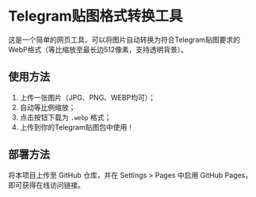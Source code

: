 
# Telegram贴图格式转换工具

这是一个简单的网页工具，可以将图片自动转换为符合Telegram贴图要求的WebP格式（等比缩放至最长边512像素，支持透明背景）。

## 使用方法

1. 上传一张图片（JPG、PNG、WEBP均可）；
2. 自动等比例缩放；
3. 点击按钮下载为 `.webp` 格式；
4. 上传到你的Telegram贴图包中使用！

## 部署方法

将本项目上传至 GitHub 仓库，并在 Settings > Pages 中启用 GitHub Pages，即可获得在线访问链接。

